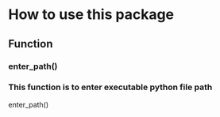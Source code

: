 # How to use this package

## Function
### enter_path()
### This function is to enter executable python file path
enter_path()
